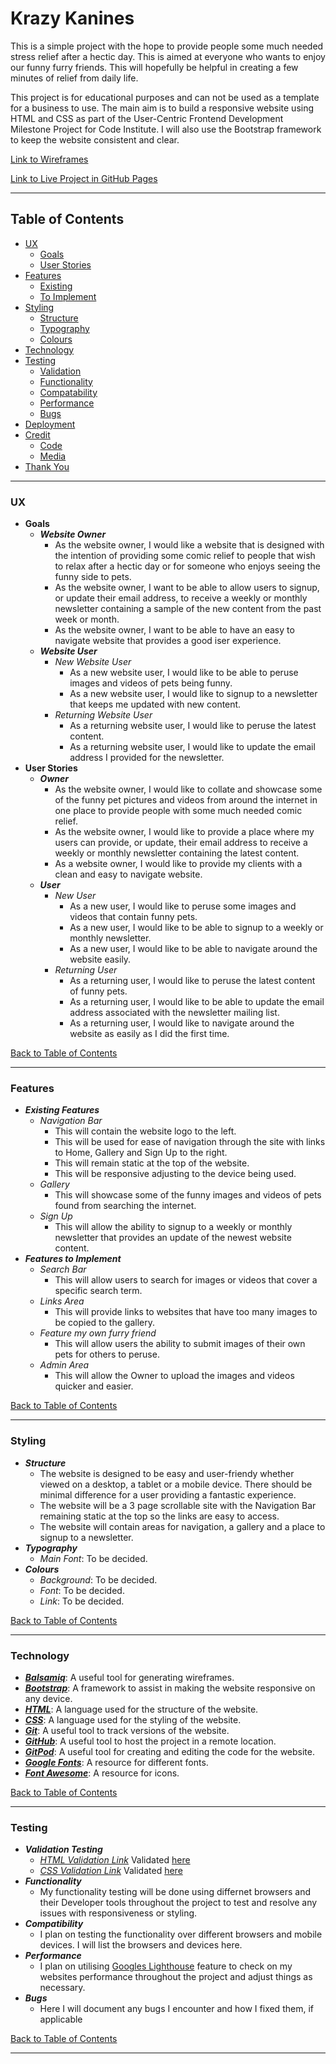 # Krazy Kanines
This is a simple project with the hope to provide people some much needed stress relief after a hectic day. This is aimed at everyone who wants to enjoy our funny furry friends. This will hopefully be helpful in creating a few minutes of relief from daily life.

This project is for educational purposes and can not be used as a template for a business to use. The main aim is to build a responsive website using HTML and CSS as part of the User-Centric Frontend Development Milestone Project for Code Institute. I will also use the Bootstrap framework to keep the website consistent and clear.

[Link to Wireframes]()

[Link to Live Project in GitHub Pages]()

---
## Table of Contents
- [UX](#ux)
    - [Goals](#goals)
    - [User Stories](#user-stories)
- [Features](#features)
    - [Existing](#existing)
    - [To Implement](#to-implement)
- [Styling](#styling)
    - [Structure](#structure)
    - [Typography](#typography)
    - [Colours](#colors)
- [Technology](#technology)
- [Testing](#testing)
    - [Validation](#validation)
    - [Functionality](#functionality)
    - [Compatability](#compatability)
    - [Performance](#performance)
    - [Bugs](#bugs)
- [Deployment](#deployment)
- [Credit](#credit)
    - [Code](#code)
    - [Media](#media)
- [Thank You](#thank-you)

---

### __UX__
- __Goals__
    - ___Website Owner___
        - As the website owner, I would like a website that is designed with the intention of providing some comic relief to people that wish to relax after a hectic day or for someone who enjoys seeing the funny side to pets. 
        - As the website owner, I want to be able to allow users to signup, or update their email address, to receive a weekly or monthly newsletter containing a sample of the new content from the past week or month.
        - As the website owner, I want to be able to have an easy to navigate website that provides a good iser experience.
    - ___Website User___
        - _New Website User_
            - As a new website user, I would like to be able to peruse images and videos of pets being funny.
            - As a new website user, I would like to signup to a newsletter that keeps me updated with new content.
        - _Returning Website User_
            - As a returning website user, I would like to peruse the latest content.
            - As a returning website user, I would like to update the email address I provided for the newsletter.
- __User Stories__
    - ___Owner___
        - As the website owner, I would like to collate and showcase some of the funny pet pictures and videos from around the internet in one place to provide people with some much needed comic relief.
        - As the website owner, I would like to provide a place where my users can provide, or update, their email address to receive a weekly or monthly newsletter containing the latest content.
        - As a website owner, I would like to provide my clients with a clean and easy to navigate website.
    - ___User___
        - _New User_
            - As a new user, I would like to peruse some images and videos that contain funny pets.
            - As a new user, I would like to be able to signup to a weekly or monthly newsletter.
            - As a new user, I would like to be able to navigate around the website easily.
        - _Returning User_
            - As a returning user, I would like to peruse the latest content of funny pets.
            - As a returning user, I would like to be able to update the email address associated with the newsletter mailing list.
            - As a returning user, I would like to navigate around the website as easily as I did the first time.

[Back to Table of Contents](#table-of-contents)

---
### __Features__
- ___Existing Features___
    - _Navigation Bar_
        - This will contain the website logo to the left.
        - This will be used for ease of navigation through the site with links to Home, Gallery and Sign Up to the right.
        - This will remain static at the top of the website.
        - This will be responsive adjusting to the device being used.
    - _Gallery_
        - This will showcase some of the funny images and videos of pets found from searching the internet.
    - _Sign Up_
        - This will allow the ability to signup to a weekly or monthly newsletter that provides an update of the newest website content.
- ___Features to Implement___
    - _Search Bar_
        - This will allow users to search for images or videos that cover a specific search term.
    - _Links Area_
        - This will provide links to websites that have too many images to be copied to the gallery.
    - _Feature my own furry friend_
        - This will allow users the ability to submit images of their own pets for others to peruse.
    - _Admin Area_
        - This will allow the Owner to upload the images and videos quicker and easier.

[Back to Table of Contents](#table-of-contents)

---
### __Styling__
- ___Structure___
    - The website is designed to be easy and user-friendy whether viewed on a desktop, a tablet or a mobile device. There should be minimal difference for a user providing a fantastic experience.
    - The website will be a 3 page scrollable site with the Navigation Bar remaining static at the top so the links are easy to access.
    - The website will contain areas for navigation, a gallery and a place to signup to a newsletter.
- ___Typography___
    - _Main Font_: To be decided.
- ___Colours___
    - _Background_: To be decided.
    - _Font_: To be decided.
    - _Link_: To be decided.

[Back to Table of Contents](#table-of-contents)

---
### __Technology__
- ___[Balsamiq](https://balsamiq.com/)___: A useful tool for generating wireframes.
- ___[Bootstrap](https://getbootstrap.com/)___: A framework to assist in making the website responsive on any device.
- ___[HTML](https://en.wikipedia.org/wiki/HTML)___: A language used for the structure of the website.
- ___[CSS](https://en.wikipedia.org/wiki/CSS)___: A language used for the styling of the website.
- ___[Git](https://git-scm.com/)___: A useful tool to track versions of the website.
- ___[GitHub](https://github.com/)___: A useful tool to host the project in a remote location.
- ___[GitPod](https://www.gitpod.io/)___: A useful tool for creating and editing the code for the website.
- ___[Google Fonts](https://fonts.google.com/)___: A resource for different fonts.
- ___[Font Awesome](https://fontawesome.com/)___: A resource for icons.

[Back to Table of Contents](#table-of-contents)

---
### __Testing__
- ___Validation Testing___
    - _[HTML Validation Link]()_ Validated [here](https://validator.w3.org/)
    - _[CSS Validation Link]()_ Validated [here](http://jigsaw.w3.org/css-validator/)
- ___Functionality___
    - My functionality testing will be done using differnet browsers and their Developer tools throughout the project to test and resolve any issues with responsiveness or styling.
- ___Compatibility___
    - I plan on testing the functionality over different browsers and mobile devices. I will list the browsers and devices here.
- ___Performance___
    - I plan on utilising [Googles Lighthouse](https://developers.google.com/web/tools/lighthouse) feature to check on my websites performance throughout the project and adjust things as necessary.
- ___Bugs___
    - Here I will document any bugs I encounter and how I fixed them, if applicable

[Back to Table of Contents](#table-of-contents)

---